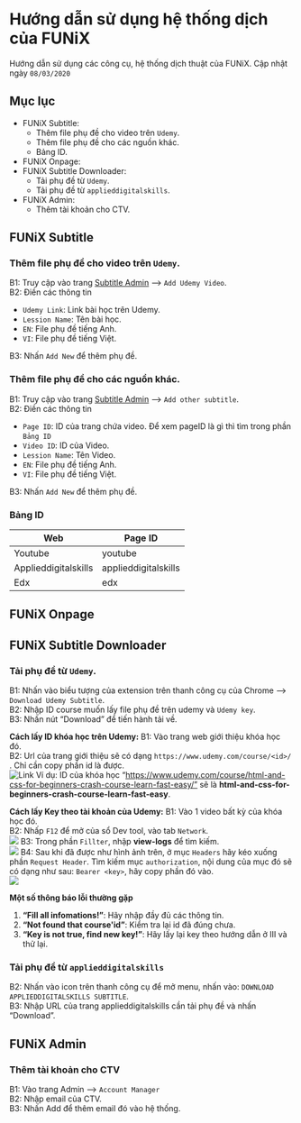 # Hướng dẫn sử dụng hệ thống dịch của FUNiX

Hướng dẫn sử dụng các công cụ, hệ thống dịch thuật của FUNiX.
Cập nhật ngày `08/03/2020`

## Mục lục

* FUNiX Subtitle:
   * Thêm file phụ đề cho video trên `Udemy`.
   * Thêm file phụ đề cho các nguồn khác.
   * Bảng ID.
* FUNiX Onpage:
* FUNiX Subtitle Downloader:
   * Tải phụ đề từ `Udemy`.
   * Tải phụ đề từ `applieddigitalskills`.
* FUNiX Admin:
   * Thêm tài khoản cho CTV.

## FUNiX Subtitle

### Thêm file phụ đề cho video trên `Udemy`.

B1: Truy cập vào trang [Subtitle Admin](https://funix-subtitle.firebaseapp.com/) --> `Add Udemy Video`.<br/>
B2: Điền các thông tin
* `Udemy Link`: Link bài học trên Udemy.
* `Lession Name`: Tên bài học.
* `EN`: File phụ đề tiếng Anh.
* `VI`: File phụ đề tiếng Việt.

B3: Nhấn `Add New` để thêm phụ đề.

### Thêm file phụ đề cho các nguồn khác.

B1: Truy cập vào trang [Subtitle Admin](https://funix-subtitle.firebaseapp.com/) --> `Add other subtitle`.<br/>
B2: Điền các thông tin
* `Page ID`: ID của trang chứa video. Để xem pageID là gì thì tìm trong phần `Bảng ID`
* `Video ID`: ID của Video.
* `Lession Name`: Tên Video.
* `EN`: File phụ đề tiếng Anh.
* `VI`: File phụ đề tiếng Việt.

B3: Nhấn `Add New` để thêm phụ đề.

### Bảng ID

|Web| Page ID|
| ------------- |-------------|
| Youtube | youtube |
| Applieddigitalskills | applieddigitalskills |
| Edx | edx |

## FUNiX Onpage

## FUNiX Subtitle Downloader

### Tải phụ đề từ `Udemy`.

B1: Nhấn vào biểu tượng của extension trên thanh công cụ của Chrome --> `Download Udemy Subtitle`.<br/>
B2: Nhập ID course muốn lấy file phụ đề trên udemy và `Udemy key`.<br/>
B3: Nhấn nút “Download” để tiến hành tải về.<br/>

**Cách lấy ID khóa học trên Udemy:**
B1: Vào trang web giới thiệu khóa học đó.<br/>
B2: Url của trang giới thiệu sẽ có dạng `https://www.udemy.com/course/<id>/` . Chỉ cần copy phần id là được.<br/>
![Link](https://i.imgur.com/1JPccxx.png)
Ví dụ: ID của khóa học “https://www.udemy.com/course/html-and-css-for-beginners-crash-course-learn-fast-easy/” sẽ là **html-and-css-for-beginners-crash-course-learn-fast-easy**.

**Cách lấy Key theo tài khoản của Udemy:**
B1: Vào 1 video bất kỳ của khóa học đó.<br/>
B2: Nhấp `F12` để mở của sổ Dev tool, vào tab `Network`.<br/>
![](https://i.imgur.com/PkgX1QB.png)
B3: Trong phần `Fillter`, nhập **view-logs** để tìm kiếm.<br/>
![](https://i.imgur.com/rBYCOB4.png)
B4: Sau khi đã được như hình ảnh trên, ở mục `Headers` hãy kéo xuống phần `Request Header`. Tìm kiếm mục `authorization`, nội dung của mục đó sẽ có dạng như sau: `Bearer <key>`, hãy copy phần **<key>** đó vào.<br/>
![](https://i.imgur.com/m9vkjwo.png)

**Một số thông báo lỗi thường gặp**

1. **“Fill all infomations!”**: Hãy nhập đầy đủ các thông tin.
2. **“Not found that course'id”**: Kiểm tra lại id đã đúng chưa.
3. **“Key is not true, find new key!”**: Hãy lấy lại key theo hướng dẫn ở III và thử lại.

### Tải phụ đề từ `applieddigitalskills`

B2: Nhấn vào icon trên thanh công cụ để mở menu, nhấn vào: `DOWNLOAD APPLIEDDIGITALSKILLS SUBTITLE`. <br/>
B3: Nhập URL của trang applieddigitalskills cần tải phụ đề và nhấn “Download”.

## FUNiX Admin

### Thêm tài khoản cho CTV

B1: Vào trang Admin --> `Account Manager` <br/>
B2: Nhập email của CTV. <br/>
B3: Nhấn Add để thêm email đó vào hệ thống.
